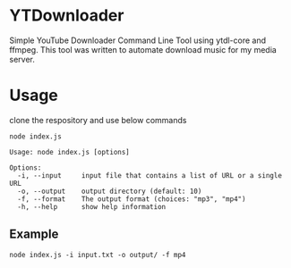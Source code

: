 # YTDownloader
Simple YouTube Downloader Command Line Tool using ytdl-core and ffmpeg. This tool was written  to automate download music for my media server. 

# Usage
clone the respository and use below commands
```
node index.js

Usage: node index.js [options]

Options:
  -i, --input     input file that contains a list of URL or a single URL
  -o, --output    output directory (default: 10)
  -f, --format    The output format (choices: "mp3", "mp4")
  -h, --help      show help information 
```
  
## Example
`node index.js -i input.txt -o output/ -f mp4`
